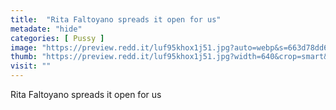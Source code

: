 ```yaml
---
title:  "Rita Faltoyano spreads it open for us"
metadate: "hide"
categories: [ Pussy ]
image: "https://preview.redd.it/luf95khox1j51.jpg?auto=webp&s=663d78dd6b70b996167024ea01bd29ade23912f4"
thumb: "https://preview.redd.it/luf95khox1j51.jpg?width=640&crop=smart&auto=webp&s=44a36c816943c04112da3a96613df4724e24d490"
visit: ""
---
```

Rita Faltoyano spreads it open for us
